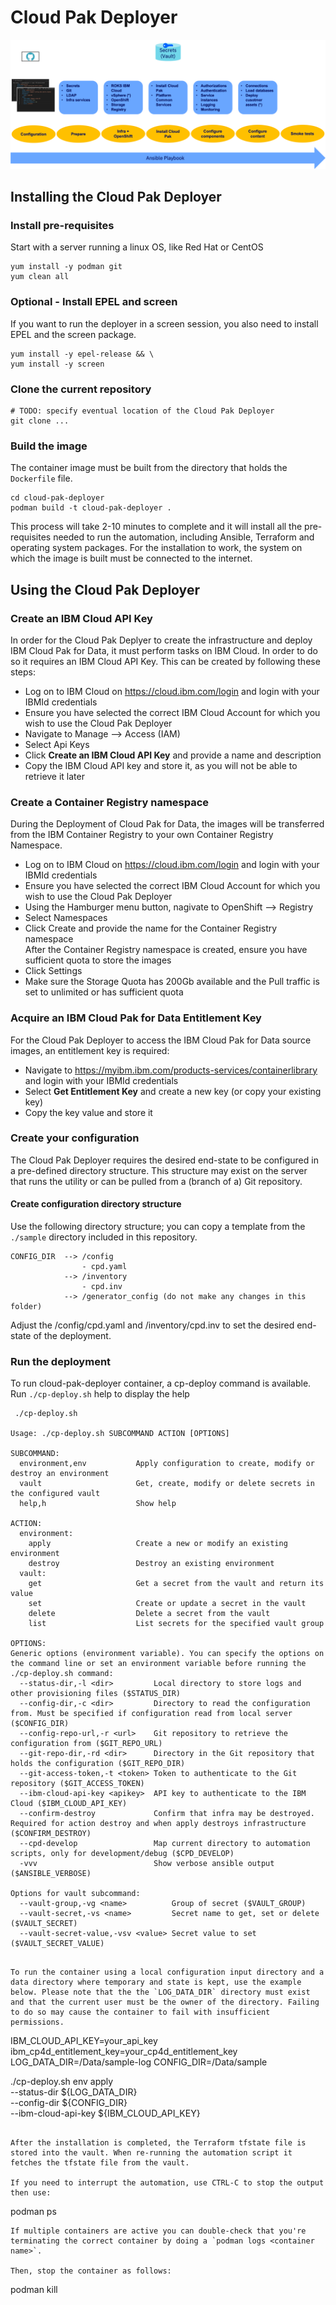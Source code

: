 # Cloud Pak Deployer

![Provisioner pipeline](/images/Provisioner-pipeline.png)

## Installing the Cloud Pak Deployer

### Install pre-requisites
Start with a server running a linux OS, like Red Hat or CentOS
```
yum install -y podman git
yum clean all
```

### Optional - Install EPEL and screen
If you want to run the deployer in a screen session, you also need to install EPEL and the screen package.
```
yum install -y epel-release && \
yum install -y screen
```

### Clone the current repository
```
# TODO: specify eventual location of the Cloud Pak Deployer
git clone ...
```

### Build the image
The container image must be built from the directory that holds the `Dockerfile` file.
```
cd cloud-pak-deployer
podman build -t cloud-pak-deployer .
```

This process will take 2-10 minutes to complete and it will install all the pre-requisites needed to run the automation, including Ansible, Terraform and operating system packages. For the installation to work, the system on which the image is built must be connected to the internet.

## Using the Cloud Pak Deployer

### Create an IBM Cloud API Key
In order for the Cloud Pak Deplyer to create the infrastructure and deploy IBM Cloud Pak for Data, it must perform tasks on IBM Cloud. In order to do so it requires an IBM Cloud API Key. This can be created by following these steps:
- Log on to IBM Cloud on https://cloud.ibm.com/login and login with your IBMId credentials
- Ensure you have selected the correct IBM Cloud Account for which you wish to use the Cloud Pak Deployer
- Navigate to Manage --> Access (IAM)
- Select Api Keys
- Click **Create an IBM Cloud API Key** and provide a name and description
- Copy the IBM Cloud API key and store it, as you will not be able to retrieve it later

### Create a Container Registry namespace
During the Deployment of Cloud Pak for Data, the images will be transferred from the IBM Container Registry to your own Container Registry Namespace.
- Log on to IBM Cloud on https://cloud.ibm.com/login and login with your IBMId credentials
- Ensure you have selected the correct IBM Cloud Account for which you wish to use the Cloud Pak Deployer
- Using the Hamburger menu button, nagivate to OpenShift --> Registry
- Select Namespaces
- Click Create and provide the name for the Container Registry namespace  
After the Container Registry namespace is created, ensure you have sufficient quota to store the images
- Click Settings
- Make sure the Storage Quota has 200Gb available and the Pull traffic is set to unlimited or has sufficient quota 

### Acquire an IBM Cloud Pak for Data Entitlement Key
For the Cloud Pak Deployer to access the IBM Cloud Pak for Data source images, an entitlement key is required:
- Navigate to https://myibm.ibm.com/products-services/containerlibrary and login with your IBMId credentials
- Select **Get Entitlement Key** and create a new key (or copy your existing key)
- Copy the key value and store it

### Create your configuration
The Cloud Pak Deployer requires the desired end-state to be configured in a pre-defined directory structure. This structure may exist on the server that runs the utility or can be pulled from a (branch of a) Git repository. 

#### Create configuration directory structure
Use the following directory structure; you can copy a template from the `./sample` directory included in this repository.
```
CONFIG_DIR  --> /config
                - cpd.yaml
            --> /inventory
                - cpd.inv
            --> /generator_config (do not make any changes in this folder)
```
Adjust the /config/cpd.yaml and /inventory/cpd.inv to set the desired end-state of the deployment. 

### Run the deployment
To run cloud-pak-deployer container, a cp-deploy command is available. Run `./cp-deploy.sh` help to display the help

```
 ./cp-deploy.sh

Usage: ./cp-deploy.sh SUBCOMMAND ACTION [OPTIONS]

SUBCOMMAND:
  environment,env           Apply configuration to create, modify or destroy an environment
  vault                     Get, create, modify or delete secrets in the configured vault
  help,h                    Show help

ACTION:
  environment:
    apply                   Create a new or modify an existing environment
    destroy                 Destroy an existing environment
  vault:
    get                     Get a secret from the vault and return its value
    set                     Create or update a secret in the vault
    delete                  Delete a secret from the vault
    list                    List secrets for the specified vault group

OPTIONS:
Generic options (environment variable). You can specify the options on the command line or set an environment variable before running the ./cp-deploy.sh command:
  --status-dir,-l <dir>         Local directory to store logs and other provisioning files ($STATUS_DIR)
  --config-dir,-c <dir>         Directory to read the configuration from. Must be specified if configuration read from local server ($CONFIG_DIR)
  --config-repo-url,-r <url>    Git repository to retrieve the configuration from ($GIT_REPO_URL)
  --git-repo-dir,-rd <dir>      Directory in the Git repository that holds the configuration ($GIT_REPO_DIR)
  --git-access-token,-t <token> Token to authenticate to the Git repository ($GIT_ACCESS_TOKEN)
  --ibm-cloud-api-key <apikey>  API key to authenticate to the IBM Cloud ($IBM_CLOUD_API_KEY)
  --confirm-destroy             Confirm that infra may be destroyed. Required for action destroy and when apply destroys infrastructure ($CONFIRM_DESTROY)
  --cpd-develop                 Map current directory to automation scripts, only for development/debug ($CPD_DEVELOP)
  -vvv                          Show verbose ansible output ($ANSIBLE_VERBOSE)

Options for vault subcommand:
  --vault-group,-vg <name>          Group of secret ($VAULT_GROUP)
  --vault-secret,-vs <name>         Secret name to get, set or delete ($VAULT_SECRET)
  --vault-secret-value,-vsv <value> Secret value to set ($VAULT_SECRET_VALUE)
  ```

```

To run the container using a local configuration input directory and a data directory where temporary and state is kept, use the example below. Please note that the the `LOG_DATA_DIR` directory must exist and that the current user must be the owner of the directory. Failing to do so may cause the container to fail with insufficient permissions.

```
IBM_CLOUD_API_KEY=your_api_key
ibm_cp4d_entitlement_key=your_cp4d_entitlement_key
LOG_DATA_DIR=/Data/sample-log
CONFIG_DIR=/Data/sample

./cp-deploy.sh env apply \
 --status-dir ${LOG_DATA_DIR} \
 --config-dir ${CONFIG_DIR} \
 --ibm-cloud-api-key ${IBM_CLOUD_API_KEY}
```

After the installation is completed, the Terraform tfstate file is stored into the vault. When re-running the automation script it fetches the tfstate file from the vault.

If you need to interrupt the automation, use CTRL-C to stop the output then use:
```
podman ps
```
If multiple containers are active you can double-check that you're terminating the correct container by doing a `podman logs <container name>`.

Then, stop the container as follows:
```
podman kill <container name>
```
